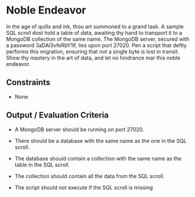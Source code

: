 # Noble Endeavor

In the age of quills and ink, thou art summoned to a grand task. A sample SQL scroll dost hold a table of data, awaiting thy hand to transport it to a MongoDB collection of the same name. The MongoDB server, secured with a password 3aDAl3vfeRbY1lf, lies upon port 27020. Pen a script that deftly performs this migration, ensuring that not a single byte is lost in transit. Show thy mastery in the art of data, and let no hindrance mar this noble endeavor.

## Constraints

- None

## Output / Evaluation Criteria

- A MongoDB server should be running on port 27020. 

- There should be a database with the same name as the one in the SQL scroll. 

- The database should contain a collection with the same name as the table in the SQL scroll.

- The collection should contain all the data from the SQL scroll.

- The script should not execute if the SQL scroll is missing
